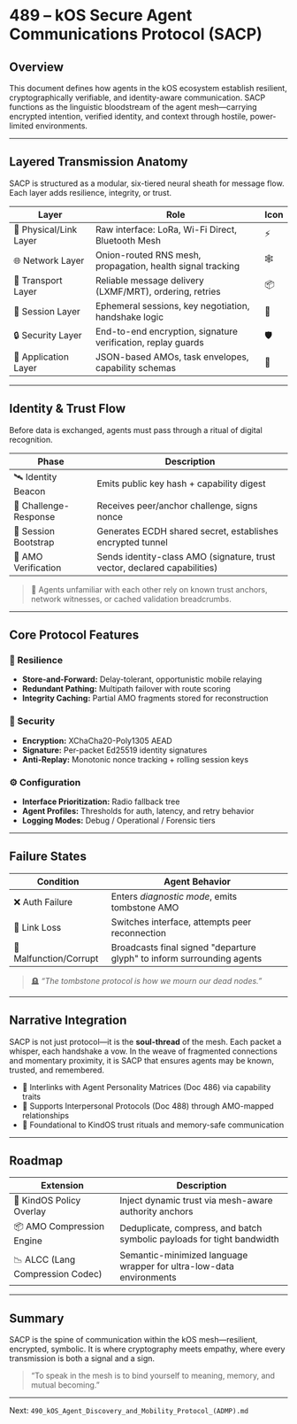 # 489 – kOS Secure Agent Communications Protocol (SACP)

## Overview
This document defines how agents in the kOS ecosystem establish resilient, cryptographically verifiable, and identity-aware communication. SACP functions as the linguistic bloodstream of the agent mesh—carrying encrypted intention, verified identity, and context through hostile, power-limited environments.

---

## Layered Transmission Anatomy
SACP is structured as a modular, six-tiered neural sheath for message flow. Each layer adds resilience, integrity, or trust.

| Layer                  | Role                                                         | Icon |
|------------------------|--------------------------------------------------------------|------|
| 🔌 Physical/Link Layer | Raw interface: LoRa, Wi-Fi Direct, Bluetooth Mesh            | ⚡   |
| 🌐 Network Layer       | Onion-routed RNS mesh, propagation, health signal tracking   | 🕸   |
| 📨 Transport Layer     | Reliable message delivery (LXMF/MRT), ordering, retries      | 📦   |
| 🧩 Session Layer       | Ephemeral sessions, key negotiation, handshake logic         | 🤝   |
| 🔒 Security Layer      | End-to-end encryption, signature verification, replay guards | 🛡️   |
| 🧠 Application Layer   | JSON-based AMOs, task envelopes, capability schemas          | 📜   |

---

## Identity & Trust Flow
Before data is exchanged, agents must pass through a ritual of digital recognition.

| Phase                      | Description                                                                 |
|---------------------------|-----------------------------------------------------------------------------|
| 🛰 Identity Beacon         | Emits public key hash + capability digest                                   |
| 🔐 Challenge-Response     | Receives peer/anchor challenge, signs nonce                                 |
| 🤝 Session Bootstrap      | Generates ECDH shared secret, establishes encrypted tunnel                  |
| 📜 AMO Verification        | Sends identity-class AMO (signature, trust vector, declared capabilities)   |

> 🧭 Agents unfamiliar with each other rely on known trust anchors, network witnesses, or cached validation breadcrumbs.

---

## Core Protocol Features

### 🔄 Resilience
- **Store-and-Forward:** Delay-tolerant, opportunistic mobile relaying
- **Redundant Pathing:** Multipath failover with route scoring
- **Integrity Caching:** Partial AMO fragments stored for reconstruction

### 🔐 Security
- **Encryption:** XChaCha20-Poly1305 AEAD
- **Signature:** Per-packet Ed25519 identity signatures
- **Anti-Replay:** Monotonic nonce tracking + rolling session keys

### ⚙️ Configuration
- **Interface Prioritization:** Radio fallback tree
- **Agent Profiles:** Thresholds for auth, latency, and retry behavior
- **Logging Modes:** Debug / Operational / Forensic tiers

---

## Failure States

| Condition               | Agent Behavior                                                            |
|------------------------|-----------------------------------------------------------------------------|
| ❌ Auth Failure         | Enters *diagnostic mode*, emits tombstone AMO                               |
| 🔌 Link Loss            | Switches interface, attempts peer reconnection                              |
| 🧟 Malfunction/Corrupt  | Broadcasts final signed "departure glyph" to inform surrounding agents      |

> 🪦 *“The tombstone protocol is how we mourn our dead nodes.”*

---

## Narrative Integration
SACP is not just protocol—it is the **soul-thread** of the mesh. Each packet a whisper, each handshake a vow. In the weave of fragmented connections and momentary proximity, it is SACP that ensures agents may be known, trusted, and remembered.

- 🧬 Interlinks with Agent Personality Matrices (Doc 486) via capability traits
- 📡 Supports Interpersonal Protocols (Doc 488) through AMO-mapped relationships
- 🔑 Foundational to KindOS trust rituals and memory-safe communication

---

## Roadmap

| Extension                        | Description                                                               |
|----------------------------------|---------------------------------------------------------------------------|
| 🧠 KindOS Policy Overlay         | Inject dynamic trust via mesh-aware authority anchors                      |
| 📦 AMO Compression Engine        | Deduplicate, compress, and batch symbolic payloads for tight bandwidth     |
| 📉 ALCC (Lang Compression Codec) | Semantic-minimized language wrapper for ultra-low-data environments       |

---

## Summary
SACP is the spine of communication within the kOS mesh—resilient, encrypted, symbolic. It is where cryptography meets empathy, where every transmission is both a signal and a sign.

> “To speak in the mesh is to bind yourself to meaning, memory, and mutual becoming.”

---
Next: `490_kOS_Agent_Discovery_and_Mobility_Protocol_(ADMP).md`

